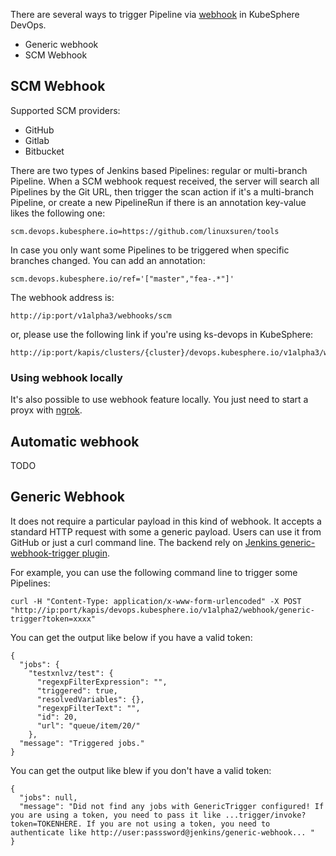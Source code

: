 There are several ways to trigger Pipeline via [webhook](https://en.wikipedia.org/wiki/Webhook) in KubeSphere DevOps.

* Generic webhook
* SCM Webhook

## SCM Webhook

Supported SCM providers:
* GitHub
* Gitlab
* Bitbucket

There are two types of Jenkins based Pipelines: regular or multi-branch Pipeline. When a SCM webhook request received,
the server will search all Pipelines by the Git URL, then trigger the scan action if it's a multi-branch Pipeline,
or create a new PipelineRun if there is an annotation key-value likes the following one:
```
scm.devops.kubesphere.io=https://github.com/linuxsuren/tools
```

In case you only want some Pipelines to be triggered when specific branches changed. You can add an annotation:
```
scm.devops.kubesphere.io/ref='["master","fea-.*"]'
```

The webhook address is:
```
http://ip:port/v1alpha3/webhooks/scm
```

or, please use the following link if you're using ks-devops in KubeSphere:
```
http://ip:port/kapis/clusters/{cluster}/devops.kubesphere.io/v1alpha3/webhooks/scm
```

### Using webhook locally

It's also possible to use webhook feature locally. You just need to start a proyx with [ngrok](https://ngrok.com/).

## Automatic webhook

TODO

## Generic Webhook

It does not require a particular payload in this kind of webhook. It accepts a standard 
HTTP request with some a generic payload. Users can use it from GitHub or just a curl command line. The backend rely on 
[Jenkins generic-webhook-trigger plugin](https://github.com/jenkinsci/generic-webhook-trigger-plugin).

For example, you can use the following command line to trigger some Pipelines:

`curl -H "Content-Type: application/x-www-form-urlencoded" -X POST "http://ip:port/kapis/devops.kubesphere.io/v1alpha2/webhook/generic-trigger?token=xxxx"`

You can get the output like below if you have a valid token:

```
{
  "jobs": {
    "testxnlvz/test": {
      "regexpFilterExpression": "",
      "triggered": true,
      "resolvedVariables": {},
      "regexpFilterText": "",
      "id": 20,
      "url": "queue/item/20/"
    },
  "message": "Triggered jobs."
}
```

You can get the output like blew if you don't have a valid token:

```
{
  "jobs": null,
  "message": "Did not find any jobs with GenericTrigger configured! If you are using a token, you need to pass it like ...trigger/invoke?token=TOKENHERE. If you are not using a token, you need to authenticate like http://user:passsword@jenkins/generic-webhook... "
}
```
